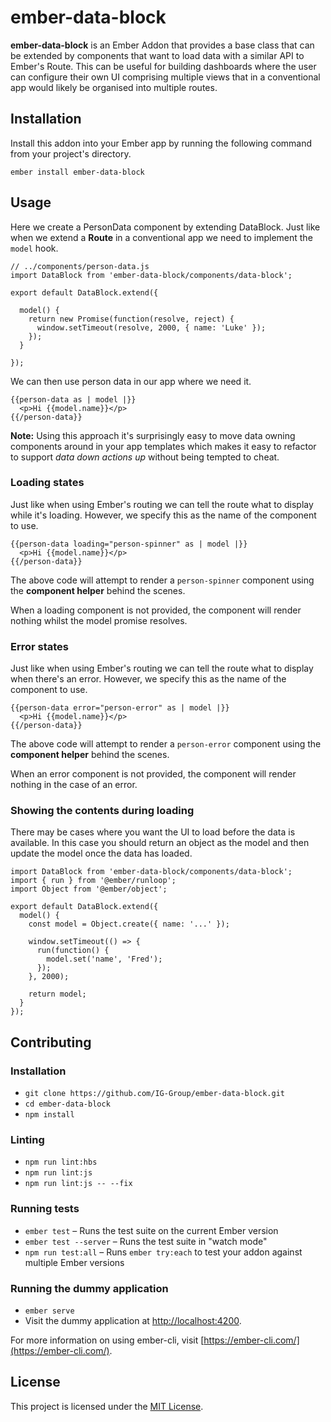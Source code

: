 ember-data-block
==============================================================================

**ember-data-block** is an Ember Addon that provides a base class that can be
extended by components that want to load data with a similar API to Ember's
Route. This can be useful for building dashboards where the user can configure
their own UI comprising multiple views that in a conventional app would likely
be organised into multiple routes.

Installation
------------------------------------------------------------------------------

Install this addon into your Ember app by running the following command from
your project's directory.
```
ember install ember-data-block
```


Usage
------------------------------------------------------------------------------
Here we create a PersonData component by extending DataBlock. Just like when we extend a **Route** in a conventional app we need to implement the `model` hook.

```
// ../components/person-data.js
import DataBlock from 'ember-data-block/components/data-block';

export default DataBlock.extend({

  model() {
    return new Promise(function(resolve, reject) {
      window.setTimeout(resolve, 2000, { name: 'Luke' });
    });
  }

});
```
We can then use person data in our app where we need it.
```
{{person-data as | model |}}
  <p>Hi {{model.name}}</p>
{{/person-data}}
```
**Note:** Using this approach it's surprisingly easy to move data owning components around in your app templates which makes it easy to refactor to support *data down actions up* without being tempted to cheat.

### Loading states

Just like when using Ember's routing we can tell the route what to display while it's loading. However, we specify this as the name of the component to use.

```
{{person-data loading="person-spinner" as | model |}}
  <p>Hi {{model.name}}</p>
{{/person-data}}
```
The above code will attempt to render a `person-spinner` component using the **component helper** behind the scenes.

When a loading component is not provided, the component will render nothing whilst the model promise resolves.

### Error states

Just like when using Ember's routing we can tell the route what to display when there's an error. However, we specify this as the name of the component to use.

```
{{person-data error="person-error" as | model |}}
  <p>Hi {{model.name}}</p>
{{/person-data}}
```

The above code will attempt to render a `person-error` component using the **component helper** behind the scenes.

When an error component is not provided, the component will render nothing in the case of an error.

### Showing the contents during loading

There may be cases where you want the UI to load before the data is available. In this case you should return an object as the model and then update the model once the data has loaded.
```
import DataBlock from 'ember-data-block/components/data-block';
import { run } from '@ember/runloop';
import Object from '@ember/object';

export default DataBlock.extend({
  model() {
    const model = Object.create({ name: '...' });

    window.setTimeout(() => {
      run(function() {
        model.set('name', 'Fred');
      });
    }, 2000);

    return model;
  }
});
```

Contributing
------------------------------------------------------------------------------

### Installation

* `git clone https://github.com/IG-Group/ember-data-block.git`
* `cd ember-data-block`
* `npm install`

### Linting

* `npm run lint:hbs`
* `npm run lint:js`
* `npm run lint:js -- --fix`

### Running tests

* `ember test` – Runs the test suite on the current Ember version
* `ember test --server` – Runs the test suite in "watch mode"
* `npm run test:all` – Runs `ember try:each` to test your addon against multiple Ember versions

### Running the dummy application

* `ember serve`
* Visit the dummy application at [http://localhost:4200](http://localhost:4200).

For more information on using ember-cli, visit [https://ember-cli.com/](https://ember-cli.com/).

License
------------------------------------------------------------------------------

This project is licensed under the [MIT License](LICENSE.md).
